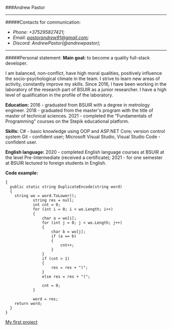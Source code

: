 ###Andrew Pastor
___

#####Contacts for communication:

* *Phone: +375295827421;*
* *Email: pastorandrew91@gmail.com;*
* *Discord: AndrewPastor(@andrewpastor);*

___

#####Personal statement:
**Main goal:** to become a quality full-stack developer.


I am balanced, non-conflict, have high moral qualities, positively influence the socio-psychological climate in the team. I strive to learn new areas of activity, constantly improve my skills.
Since 2016, I have been working in the laboratory of the research part of BSUIR as a junior researcher. I have a high level of qualification in the profile of the laboratory.

**Education:**
2016 - graduated from BSUIR with a degree in metrology engineer.
2018 - graduated from the master's program with the title of master of technical sciences.
2021 - completed the "Fundamentals of Programming" courses on the Stepik educational platform.

**Skills:**
C# - basic knowledge using OOP and ASP.NET Core;
version control system Git - confident user;
Microsoft Visual Studio, Visual Studio Code - confident user.

**English language:**
2020 - completed English language courses at BSUIR at the level Pre-Intermediate (received a certificate); 
2021 - for one semester at BSUIR lectured to foreign students in English.

**Code example:**

```public class Kata
{
  public static string DuplicateEncode(string word)
  {
    string wo = word.ToLower();
            string res = null;
            int cnt = 0;
            for (int i = 0; i < wo.Length; i++)
            {
                char a = wo[i];
                for (int j = 0; j < wo.Length; j++)
                {
                    char b = wo[j];
                    if (a == b)
                    {
                        cnt++;
                    }
                }
                if (cnt > 1)
                {
                    res = res + ")";
                }
                else res = res + "(";

                cnt = 0;
            }

            word = res;
    return word;
  }
}
```
[My first project](https://github.com/AndrewPastor/rsschool-cv.git)